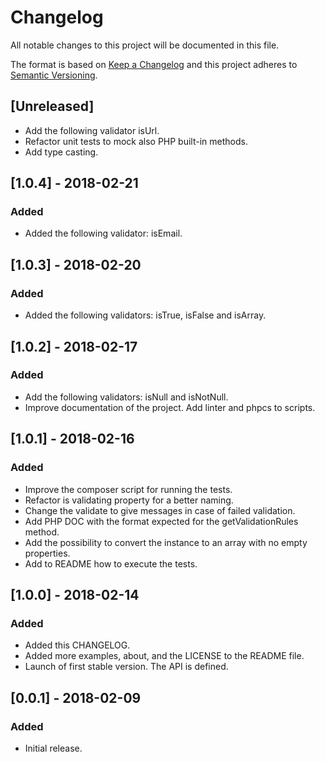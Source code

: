 # Changelog
All notable changes to this project will be documented in this file.

The format is based on [Keep a Changelog](http://keepachangelog.com/en/1.0.0/)
and this project adheres to [Semantic Versioning](http://semver.org/spec/v2.0.0.html).

## [Unreleased]
- Add the following validator isUrl.
- Refactor unit tests to mock also PHP built-in methods.
- Add type casting.

## [1.0.4] - 2018-02-21
### Added
- Added the following validator: isEmail.

## [1.0.3] - 2018-02-20
### Added
- Added the following validators: isTrue, isFalse and isArray.

## [1.0.2] - 2018-02-17
### Added
- Add the following validators: isNull and isNotNull.
- Improve documentation of the project. Add linter and phpcs to scripts.

## [1.0.1] - 2018-02-16
### Added
- Improve the composer script for running the tests.
- Refactor is validating property for a better naming.
- Change the validate to give messages in case of failed validation.
- Add PHP DOC with the format expected for the getValidationRules method.
- Add the possibility to convert the instance to an array with no empty properties.
- Add to README how to execute the tests.

## [1.0.0] - 2018-02-14
### Added
- Added this CHANGELOG.
- Added more examples, about, and the LICENSE to the README file.
- Launch of first stable version. The API is defined.

## [0.0.1] - 2018-02-09
### Added
- Initial release.